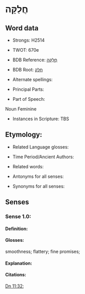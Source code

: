 # חֲלַקָּה

<!-- Status: S2="NeedsEdits" -->
<!-- Lexica used for edits:   -->

## Word data

* Strongs: H2514

* TWOT: 670e

* BDB Reference: [חֲלַקָּה](rc://en/bdb/dict/h.db.af)

* BDB Root: [חלק](rc://en/bdb/dict/h.db.aa)

* Alternate spellings:

* Principal Parts:

* Part of Speech:

Noun Feminine

* Instances in Scripture: TBS

## Etymology:

* Related Language glosses:

* Time Period/Ancient Authors:

* Related words:

* Antonyms for all senses:

* Synonyms for all senses:

## Senses

### Sense 1.0:

#### Definition:

#### Glosses:

smoothness; flattery; fine promises; 

#### Explanation:

#### Citations:

[Dn 11:32](rc://he/uhb/book/dan/11/32); 


